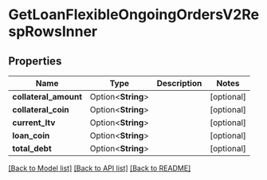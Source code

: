 # GetLoanFlexibleOngoingOrdersV2RespRowsInner

## Properties

Name | Type | Description | Notes
------------ | ------------- | ------------- | -------------
**collateral_amount** | Option<**String**> |  | [optional]
**collateral_coin** | Option<**String**> |  | [optional]
**current_ltv** | Option<**String**> |  | [optional]
**loan_coin** | Option<**String**> |  | [optional]
**total_debt** | Option<**String**> |  | [optional]

[[Back to Model list]](../README.md#documentation-for-models) [[Back to API list]](../README.md#documentation-for-api-endpoints) [[Back to README]](../README.md)


